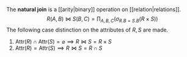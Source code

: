 
The **natural join** is a [[arity|binary]] operation on [[relation|relations]].
$$
R (A, B) \bowtie S (B, C) = \prod_{A, B, C} \big( \sigma_{R.B = S.B} (R \times S) \big) 
$$
The following case distinction on the attributes of $R, S$ are made.
1. $\mathrm{Attr}(R) \cap \mathrm{Attr}(S) = \varnothing \implies R \bowtie S = R \times S$
2. $\mathrm{Attr}(R) = \mathrm{Attr}(S) \implies R \bowtie S = R \cap S$